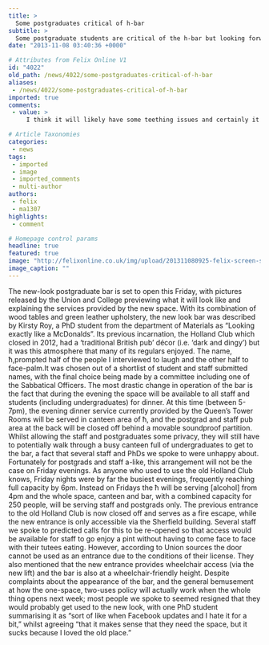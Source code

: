 ```yaml
---
title: >
  Some postgraduates critical of h-bar
subtitle: >
  Some postgraduate students are critical of the h-bar but looking forward to some of the services it provides.
date: "2013-11-08 03:40:36 +0000"

# Attributes from Felix Online V1
id: "4022"
old_path: /news/4022/some-postgraduates-critical-of-h-bar
aliases:
 - /news/4022/some-postgraduates-critical-of-h-bar
imported: true
comments:
 - value: >
     I think it will likely have some teething issues and certainly it's never going to be a direct replacement for the Holland Club, but I think there's a chance it will be quite fun in there. I'm planning on working behind the bar and the bar staff team seem to have their heads on straight. It will have to carve itself out a new and different character than it used to have, and with the new decor that will be more difficult until it's worn in (and I'm not sure it will wear well), but I hope it can accomplish it. I think it's going to end up more of a sort of 'All Bar One' or other over 21s wine bar sort of feel to it... not my favorite thing but there's a place in the market for that I think.

# Article Taxonomies
categories:
 - news
tags:
 - imported
 - image
 - imported_comments
 - multi-author
authors:
 - felix
 - ma1307
highlights:
 - comment

# Homepage control params
headline: true
featured: true
image: "http://felixonline.co.uk/img/upload/201311080925-felix-screen-shot-2013-11-08-at-09.24.43.png"
image_caption: ""
---
```


The new-look postgraduate bar is set to open this Friday, with pictures released by the Union and College previewing what it will look like and explaining the services provided by the new space.
 With its combination of wood tables and green leather upholstery, the new look bar was described by Kirsty Roy, a PhD student from the department of Materials as “Looking exactly like a McDonalds”. Its previous incarnation, the Holland Club which closed in 2012, had a ‘traditional British pub’ décor (i.e. ‘dark and dingy’) but it was this atmosphere that many of its regulars enjoyed.
 The name, ħ,prompted half of the people I interviewed to laugh and the other half to face-palm.It was chosen out of a shortlist of student and staff submitted names, with the final choice being made by a committee including one of the Sabbatical Officers.
 The most drastic change in operation of the bar is the fact that during the evening the space will be available to all staff and students (including undergraduates) for dinner. At this time (between 5-7pm), the evening dinner service currently provided by the Queen’s Tower Rooms will be served in canteen area of ħ, and the postgrad and staff pub area at the back will be closed off behind a movable soundproof partition. Whilst allowing the staff and postgraduates some privacy, they will still have to potentially walk through a busy canteen full of undergraduates to get to the bar, a fact that several staff and PhDs we spoke to were unhappy about. Fortunately for postgrads and staff a-like, this arrangement will not be the case on Friday evenings. As anyone who used to use the old Holland Club knows, Friday nights were by far the busiest evenings, frequently reaching full capacity by 6pm. Instead on Fridays the ħ will be serving [alcohol] from 4pm and the whole space, canteen and bar, with a combined capacity for 250 people, will be serving staff and postgrads only.
 The previous entrance to the old Holland Club is now closed off and serves as a fire escape, while the new entrance is only accessible via the Sherfield building. Several staff we spoke to predicted calls for this to be re-opened so that access would be available for staff to go enjoy a pint without having to come face to face with their tutees eating. However, according to Union sources the door cannot be used as an entrance due to the conditions of their license. They also mentioned that the new entrance provides wheelchair access (via the new lift) and the bar is also at a wheelchair-friendly height.
 Despite complaints about the appearance of the bar, and the general bemusement at how the one-space, two-uses policy will actually work when the whole thing opens next week; most people we spoke to seemed resigned that they would probably get used to the new look, with one PhD student summarising it as “sort of like when Facebook updates and I hate it for a bit,” whilst agreeing “that it makes sense that they need the space, but it sucks because I loved the old place.”

